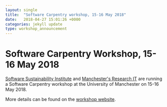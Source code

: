 ```yaml
---
layout: single
title:  "Software Carpentry workshop, 15-16 May 2018"
date:   2018-04-27 15:01:26 +0000
categories: jekyll update
type: workshop_announcement
---
```

# Software Carpentry Workshop, 15-16 May 2018

[Software Sustainability Institute](https://software.ac.uk/) and [Manchester's Research IT](http://www.itservices.manchester.ac.uk/research/) are running a Software Carpentry workshop at the University of Manchester 
on 15-16 May 2018.

More details can be found on the [workshop website](https://anenadic.github.io/2018-05-15-swc-manchester/).
